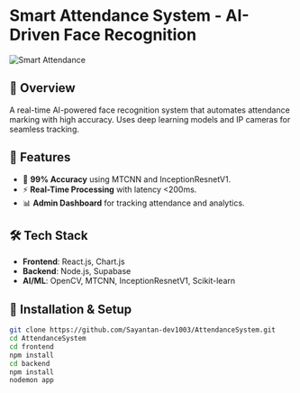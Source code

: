 # Smart Attendance System - AI-Driven Face Recognition

![Smart Attendance](https://img.shields.io/badge/Tech-OpenCV%20%7C%20Node.js%20%7C%20Supabase-green)

## 📌 Overview
A real-time AI-powered face recognition system that automates attendance marking with high accuracy. Uses deep learning models and IP cameras for seamless tracking.

## 🚀 Features
- 🎯 **99% Accuracy** using MTCNN and InceptionResnetV1.
- ⚡ **Real-Time Processing** with latency <200ms.
- 📊 **Admin Dashboard** for tracking attendance and analytics.

## 🛠 Tech Stack
- **Frontend**: React.js, Chart.js
- **Backend**: Node.js, Supabase
- **AI/ML**: OpenCV, MTCNN, InceptionResnetV1, Scikit-learn

## 🔧 Installation & Setup
```bash
git clone https://github.com/Sayantan-dev1003/AttendanceSystem.git
cd AttendanceSystem
cd frontend
npm install
cd backend
npm install
nodemon app
